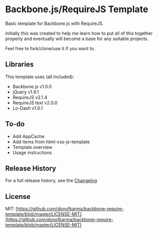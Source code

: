 Backbone.js/RequireJS Template
====================

Basic template for Backbone.js with RequireJS.

Initially this was created to help me learn how to put all of this together properly and eventually will become a base for any suitable projects.

Feel free to fork/clone/use it if you want to.

Libraries
---------------------

This template uses (all included):
- Backbone.js v1.0.0
- jQuery v1.9.1
- RequireJS v2.1.4
- RequireJS text v2.0.0
- Lo-Dash v1.0.1

To-do
---------------------

- Add AppCache
- Add items from html-css-js-template
- Template overview
- Usage instructions

Release History
---------------------

For a full release history, see the [Changelog](https://github.com/donofkarma/backbone-require-template/blob/master/CHANGELOG.md)

License
---------------------

MIT: [https://github.com/donofkarma/backbone-require-template/blob/master/LICENSE-MIT](https://github.com/donofkarma/backbone-require-template/blob/master/LICENSE-MIT)